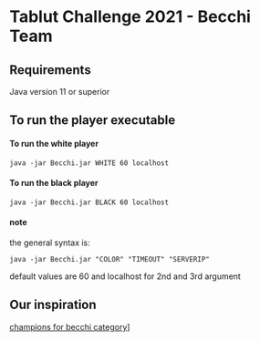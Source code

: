 # Tablut Challenge 2021 - Becchi Team
 

## Requirements #####
Java version 11 or superior

## To run the player executable ###### 

#### To run the white player ##

```console
java -jar Becchi.jar WHITE 60 localhost
```

#### To run the black player ##

```console
java -jar Becchi.jar BLACK 60 localhost
```

#### note

the general syntax is:

```console
java -jar Becchi.jar "COLOR" "TIMEOUT" "SERVERIP"
```
default values are 60 and localhost for 2nd and 3rd argument

## Our inspiration
[champions for becchi category](https://www.valsassinanews.com/wp-content/uploads/2019/05/capra-orobica-valgerola-2019-3.jpg)]
